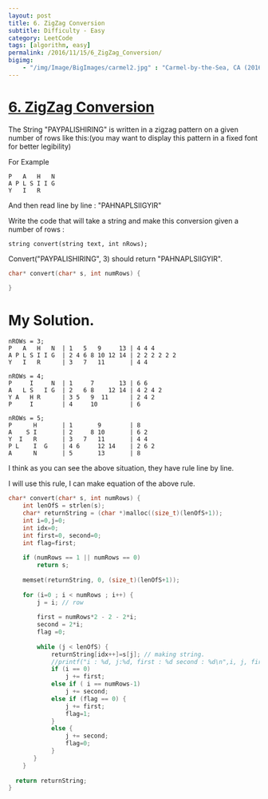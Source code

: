 ```yaml
---
layout: post
title: 6. ZigZag Conversion
subtitle: Difficulty - Easy
category: LeetCode
tags: [algorithm, easy]
permalink: /2016/11/15/6_ZigZag_Conversion/
bigimg: 
    - "/img/Image/BigImages/carmel2.jpg" : "Carmel-by-the-Sea, CA (2016)"
---
```


# [6. ZigZag Conversion](https://leetcode.com/problems/zigzag-conversion/) 

The String "PAYPALISHIRING" is written in a zigzag pattern on a given number of rows like this:(you may want to display this pattern in a fixed font for better legibility)

For Example


```
P   A   H   N
A P L S I I G
Y   I   R
```

And then read line by line : "PAHNAPLSIIGYIR"

Write the code that will take a string and make this conversion given a number of rows :

```
string convert(string text, int nRows);
```

Convert("PAYPALISHIRING", 3) should return "PAHNAPLSIIGYIR".


```c
char* convert(char* s, int numRows) {
    
}
```

# My Solution. 


```
nROWs = 3; 
P   A   H   N  | 1   5   9     13 | 4 4 4    
A P L S I I G  | 2 4 6 8 10 12 14 | 2 2 2 2 2 2
Y   I   R      | 3   7   11       | 4 4
```

```
nROWs = 4;
P     I     N  | 1     7       13 | 6 6
A   L S   I G  | 2   6 8    12 14 | 4 2 4 2   
Y A   H R      | 3 5   9  11      | 2 4 2
P     I        | 4     10         | 6
```

```
nROWs = 5;
P      H       | 1       9        | 8
A    S I       | 2     8 10       | 6 2
Y  I   R       | 3   7   11       | 4 4
P L    I  G    | 4 6     12 14    | 2 6 2
A      N       | 5       13       | 8
```

 I think as you can see the above situation, they have rule line by line.

 I will use this rule, I can make equation of the above rule. 
 
 
```c
char* convert(char* s, int numRows) {
    int lenOfS = strlen(s);
    char* returnString = (char *)malloc((size_t)(lenOfS+1));
    int i=0,j=0;
    int idx=0;
    int first=0, second=0;
    int flag=first;
    
    if (numRows == 1 || numRows == 0)
        return s;
    
    memset(returnString, 0, (size_t)(lenOfS+1));
    
    for (i=0 ; i < numRows ; i++) {
        j = i; // row
        
        first = numRows*2 - 2 - 2*i;
        second = 2*i;
        flag =0;
        
        while (j < lenOfS) {  
            returnString[idx++]=s[j]; // making string. 
            //printf("i : %d, j:%d, first : %d second : %d\n",i, j, first, second);
            if (i == 0)
                j += first;
            else if ( i == numRows-1)
                j += second;
            else if (flag == 0) {
                j += first;
                flag=1;
            }
            else {
                j += second;
                flag=0;
            }  
       }
    }
    
  return returnString;  
}
```


